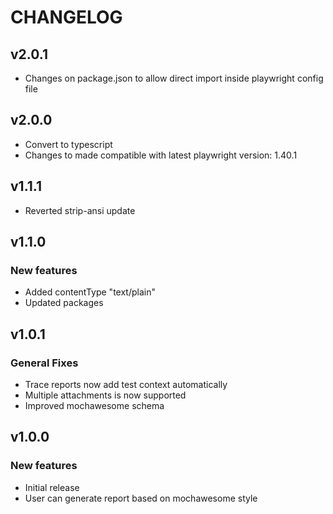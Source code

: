 # CHANGELOG

## v2.0.1
* Changes on package.json to allow direct import inside playwright config file

## v2.0.0
* Convert to typescript
* Changes to made compatible with latest playwright version: 1.40.1

## v1.1.1
* Reverted strip-ansi update

## v1.1.0

### New features
* Added contentType "text/plain"
* Updated packages

## v1.0.1

### General Fixes
* Trace reports now add test context automatically
* Multiple attachments is now supported
* Improved mochawesome schema

## v1.0.0

### New features
* Initial release
* User can generate report based on mochawesome style